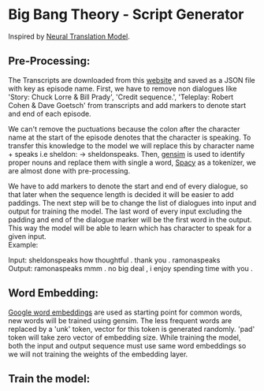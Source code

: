 # Big Bang Theory - Script Generator

Inspired by [Neural Translation Model](https://github.com/macbrennan90/translation-model/blob/master/translation-model.ipynb).

## Pre-Processing:

The Transcripts are downloaded from this [website](https://bigbangtrans.wordpress.com) and saved as a JSON file with key as episode name.
First, we have to remove non dialogues like 'Story: Chuck Lorre & Bill Prady', 'Credit sequence.', 'Teleplay: Robert Cohen & Dave Goetsch' from transcripts and add markers to denote start and end of each episode.

We can't remove the puctuations because the colon after the character name at the start of the episode denotes that the character is speaking. To transfer this knowledge to the model we will replace this by character name + speaks i.e sheldon: -> sheldonspeaks.
Then, [gensim](https://radimrehurek.com/gensim/) is used to identify proper nouns and replace them with single a word, [Spacy](https://spacy.io) as a tokenizer, we are almost done with pre-processing.

We have to add markers to denote the start and end of every dialogue, so that later when the sequence length is decided it will be easier to add paddings. The next step will be to change the list of dialogues into input and output for training the model. The last word of every input excluding the padding and end of the dialogue marker will be the first word in the output. This way the model will be able to learn which has character to speak for a given input.</br>  Example: 

Input: sheldonspeaks how thoughtful . thank you . ramonaspeaks </br>
Output: ramonaspeaks mmm . no big deal , i enjoy spending time with you . </br>


## Word Embedding:

[Google word embeddings](https://code.google.com/archive/p/word2vec/) are used as starting point for common words, new words will be trained using gensim. The less frequent words are replaced by a 'unk' token, vector for this token is generated randomly. 'pad' token will take zero vector of embedding size. While training the model, both the input and output sequence must use same word embeddings so we will not training the weights of the embedding layer.

## Train the model:
